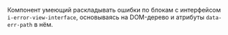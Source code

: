 Компонент умеющий раскладывать ошибки по блокам с интерфейсом `i-error-view-interface`, основываясь на DOM-дерево и атрибуты `data-err-path` в нём.

